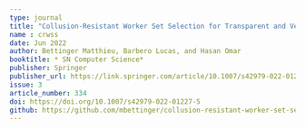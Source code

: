 ```yaml
---
type: journal
title: "Collusion-Resistant Worker Set Selection for Transparent and Verifiable Voting"
name : crwss
date: Jun 2022
author: Bettinger Matthieu, Barbero Lucas, and Hasan Omar
booktitle: * SN Computer Science*
publisher: Springer
publisher_url: https://link.springer.com/article/10.1007/s42979-022-01227-5
issue: 3
article_number: 334
doi: https://doi.org/10.1007/s42979-022-01227-5
github: https://github.com/mbettinger/collusion-resistant-worker-set-selection
---
```

